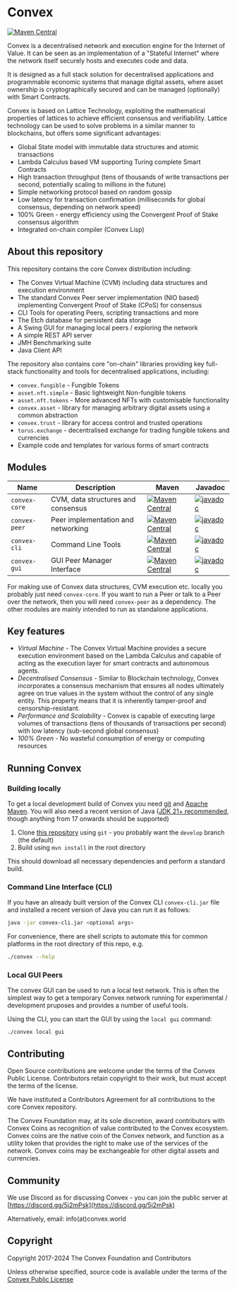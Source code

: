 # Convex

[![Maven Central](https://img.shields.io/maven-central/v/world.convex/convex.svg?label=Maven%20Central)](https://search.maven.org/search?q=world.convex)

<!-- ![Workflow](https://github.com/convex-dev/convex/actions/workflows/tests.yml/badge.svg) -->


Convex is a decentralised network and execution engine for the Internet of Value. It can be seen as an implementation of a "Stateful Internet" where the network itself securely hosts and executes code and data.

It is designed as a full stack solution for decentralised applications and programmable economic systems that manage digital assets, where asset ownership is cryptographically secured and can be managed (optionally) with Smart Contracts. 

Convex is based on Lattice Technology, exploiting the mathematical properties of lattices to achieve efficient consensus and verifiability. Lattice technology can be used to solve problems in a similar manner to blockchains, but offers some significant advantages:

- Global State model with immutable data structures and atomic transactions
- Lambda Calculus based VM supporting Turing complete Smart Contracts
- High transaction throughput (tens of thousands of write transactions per second, potentially scaling to millions in the future)
- Simple networking protocol based on random gossip
- Low latency for transaction confirmation (milliseconds for global consensus, depending on network speed)
- 100% Green - energy efficiency using the Convergent Proof of Stake consensus algorithm
- Integrated on-chain compiler (Convex Lisp)

## About this repository

This repository contains the core Convex distribution including:

- The Convex Virtual Machine (CVM) including data structures and execution environment
- The standard Convex Peer server implementation (NIO based) implementing Convergent Proof of Stake (CPoS) for consensus
- CLI Tools for operating Peers, scripting transactions and more
- The Etch database for persistent data storage
- A Swing GUI for managing local peers / exploring the network
- A simple REST API server
- JMH Benchmarking suite
- Java Client API

The repository also contains core "on-chain" libraries providing key full-stack functionality and tools for decentralised applications, including:

- `convex.fungible` - Fungible Tokens
- `asset.nft.simple` - Basic lightweight Non-fungible tokens
- `asset.nft.tokens` - More advanced NFTs with customisable functionality
- `convex.asset` - library for managing arbitrary digital assets using a common abstraction
- `convex.trust` - library for access control and trusted operations
- `torus.exchange` - decentralised exchange for trading fungible tokens and currencies
- Example code and templates for various forms of smart contracts

## Modules

| Name  | Description | Maven | Javadoc |
| ----- | ----------- | ----- | ------- |
| `convex-core` | CVM, data structures and consensus | [![Maven Central](https://img.shields.io/maven-central/v/world.convex/convex-core.svg?label=Maven%20Central)](https://search.maven.org/search?q=world.convex) | [![javadoc](https://javadoc.io/badge2/world.convex/convex-core/javadoc.svg)](https://javadoc.io/doc/world.convex/convex-core) |
| `convex-peer` | Peer implementation and networking | [![Maven Central](https://img.shields.io/maven-central/v/world.convex/convex-peer.svg?label=Maven%20Central)](https://search.maven.org/search?q=world.convex) | [![javadoc](https://javadoc.io/badge2/world.convex/convex-peer/javadoc.svg)](https://javadoc.io/doc/world.convex/convex-peer) |
| `convex-cli` | Command Line Tools | [![Maven Central](https://img.shields.io/maven-central/v/world.convex/convex-cli.svg?label=Maven%20Central)](https://search.maven.org/search?q=world.convex) | [![javadoc](https://javadoc.io/badge2/world.convex/convex-cli/javadoc.svg)](https://javadoc.io/doc/world.convex/convex-cli) |
| `convex-gui` | GUI Peer Manager Interface | [![Maven Central](https://img.shields.io/maven-central/v/world.convex/convex-gui.svg?label=Maven%20Central)](https://search.maven.org/search?q=world.convex) | [![javadoc](https://javadoc.io/badge2/world.convex/convex-gui/javadoc.svg)](https://javadoc.io/doc/world.convex/convex-gui) |

For making use of Convex data structures, CVM execution etc. locally you probably just need `convex-core`. If you want to run a Peer or talk to a Peer over the network, then you will need `convex-peer` as a dependency. The other modules are mainly intended to run as standalone applications.

## Key features

* *Virtual Machine* - The Convex Virtual Machine provides a secure execution environment based on the Lambda Calculus and capable of acting as the execution layer for smart contracts and autonomous agents.
* *Decentralised Consensus* - Similar to Blockchain technology, Convex incorporates a consensus mechanism that ensures all nodes ultimately agree on true values in the system without the control of any single entity. This property means that it is inherently tamper-proof and censorship-resistant.
* *Performance and Scalability* - Convex is capable of executing large volumes of transactions (tens of thousands of transactions per second) with low latency (sub-second global consensus)
* *100% Green* - No wasteful consumption of energy or computing resources

## Running Convex

### Building locally

To get a local development build of Convex you need [git](https://git-scm.com/) and [Apache Maven](https://maven.apache.org/). You will also need a recent version of Java ([JDK 21+ recommended](https://www.oracle.com/java/technologies/downloads/), though anything from 17 onwards should be supported)

1. Clone [this repository](https://github.com/Convex-Dev/convex) using `git` - you probably want the `develop` branch (the default)
2. Build using `mvn install` in the root directory

This should download all necessary dependencies and perform a standard build.

### Command Line Interface (CLI)

If you have an already built version of the Convex CLI `convex-cli.jar` file and installed a recent version of Java you can run it as follows:

```bash
java -jar convex-cli.jar <optional args>
```

For convenience, there are shell scripts to automate this for common platforms in the root directory of this repo, e.g.

```bash
./convex --help
```

### Local GUI Peers

The convex GUI can be used to run a local test network. This is often the simplest way to get a temporary Convex network running for experimental / development pruposes and provides a number of useful tools.

Using the CLI, you can start the GUI  by using the `local gui` command:

```
./convex local gui
```


## Contributing

Open Source contributions are welcome under the terms of the Convex Public License. Contributors retain copyright to their work, but must accept the terms of the license.

We have instituted a Contributors Agreement for all contributions to the core Convex repository.

The Convex Foundation may, at its sole discretion, award contributors with Convex Coins as recognition of value contributed to the Convex ecosystem. Convex coins are the native coin of the Convex network, and function as a utility token that provides the right to make use of the services of the network. Convex coins may be exchangeable for other digital assets and currencies.

## Community

We use Discord as for discussing Convex - you can join the public server at [https://discord.gg/5j2mPsk](https://discord.gg/5j2mPsk)

Alternatively, email: info(at)convex.world

## Copyright

Copyright 2017-2024 The Convex Foundation and Contributors

Unless otherwise specified, source code is available under the terms of the [Convex 
Public License](LICENSE.md)
